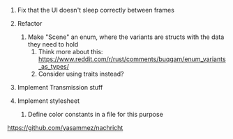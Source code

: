 1. Fix that the UI doesn't sleep correctly between frames
2. Refactor
   1. Make "Scene" an enum, where the variants are structs with the data they need to hold 
      1. Think more about this: https://www.reddit.com/r/rust/comments/buqgam/enum_variants_as_types/
      2. Consider using traits instead?

3. Implement Transmission stuff

4. Implement stylesheet
   1. Define color constants in a file for this purpose

https://github.com/yasammez/nachricht 